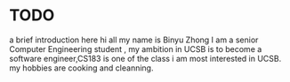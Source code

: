 # TODO 

a brief introduction here
hi all my name is Binyu Zhong 
I am a senior Computer Engineering student ,  my ambition in UCSB is to become a software engineer,CS183 is one of the class i am most interested in UCSB. my hobbies are cooking and cleanning. 